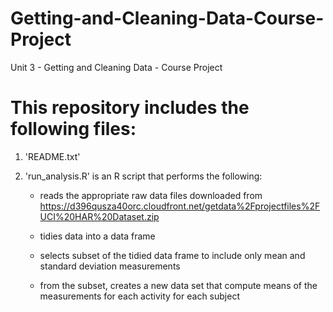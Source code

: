 # Getting-and-Cleaning-Data-Course-Project
Unit 3 - Getting and Cleaning Data - Course Project

This repository includes the following files:
=============================================

1. 'README.txt'

2. 'run_analysis.R' is an R script that performs the following:

   - reads the appropriate raw data files downloaded from
   https://d396qusza40orc.cloudfront.net/getdata%2Fprojectfiles%2FUCI%20HAR%20Dataset.zip
  
   - tidies data into a data frame
   
   - selects subset of the tidied data frame to include only mean and standard deviation measurements
   
   - from the subset, creates a new data set that compute means of the measurements for each activity for each subject
   
